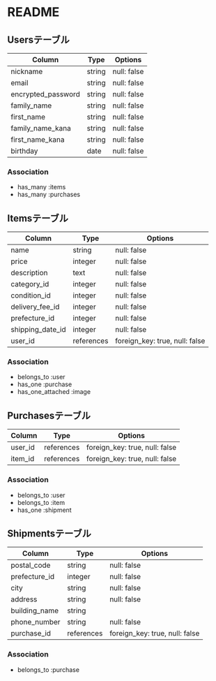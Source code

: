 # README
## Usersテーブル

| Column            | Type   | Options     |
| ----------------- | ------ | ----------- |
| nickname          | string | null: false |
| email             | string | null: false |
| encrypted_password| string | null: false |
| family_name       | string | null: false |
| first_name        | string | null: false |
| family_name_kana  | string | null: false |
| first_name_kana   | string | null: false |
| birthday          | date   | null: false |

### Association
- has_many :items
- has_many :purchases


## Itemsテーブル

| Column               | Type   | Options                        |
| -------------------- | ------ | ------------------------------ |
| name                 | string | null: false                    |
| price                | integer| null: false                    |
| description          | text   | null: false                    |
| category_id          | integer| null: false                    |
| condition_id         | integer| null: false                    |
| delivery_fee_id      | integer| null: false                    |
| prefecture_id        | integer| null: false                    |
| shipping_date_id     | integer| null: false                    |
| user_id              | references| foreign_key: true, null: false |

### Association
- belongs_to :user
- has_one :purchase
- has_one_attached :image

## Purchasesテーブル

| Column   | Type   | Options                        |
| -------- | ------ | ------------------------------ |
| user_id  | references| foreign_key: true, null: false |
| item_id  | references| foreign_key: true, null: false |

### Association
- belongs_to :user
- belongs_to :item
- has_one :shipment


## Shipmentsテーブル

| Column          | Type   | Options                        |
| --------------- | ------ | ------------------------------ |
| postal_code     | string | null: false                    |
| prefecture_id   | integer| null: false                    |
| city            | string | null: false                    |
| address         | string | null: false                    |
| building_name   | string |                                |
| phone_number    | string | null: false                    |
| purchase_id     | references| foreign_key: true, null: false |

### Association
- belongs_to :purchase
